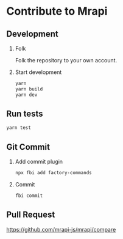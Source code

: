 # Contribute to Mrapi

## Development

1. Folk

   Folk the repository to your own account.

2. Start development

   ```bash
   yarn
   yarn build
   yarn dev
   ```

## Run tests

```bash
yarn test
```

## Git Commit

1. Add commit plugin

   ```bash
   npx fbi add factory-commands
   ```

2. Commit

   ```bash
   fbi commit
   ```

## Pull Request

https://github.com/mrapi-js/mrapi/compare
